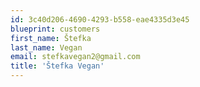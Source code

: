 ```yaml
---
id: 3c40d206-4690-4293-b558-eae4335d3e45
blueprint: customers
first_name: Štefka
last_name: Vegan
email: stefkavegan2@gmail.com
title: 'Štefka Vegan'
---
```

